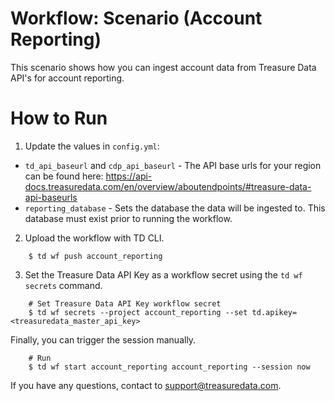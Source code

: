 # Workflow: Scenario (Account Reporting)

This scenario shows how you can ingest account data from Treasure Data API's for account reporting.

# How to Run

1. Update the values in `config.yml`:
- `td_api_baseurl` and `cdp_api_baseurl` - The API base urls for your region can be found here: https://api-docs.treasuredata.com/en/overview/aboutendpoints/#treasure-data-api-baseurls
- `reporting_database` - Sets the database the data will be ingested to. This database must exist prior to running the workflow.

2. Upload the workflow with TD CLI.
```
    $ td wf push account_reporting
```
3. Set the Treasure Data API Key as a workflow secret using the `td wf secrets` command.
```
    # Set Treasure Data API Key workflow secret
    $ td wf secrets --project account_reporting --set td.apikey=<treasuredata_master_api_key>
```
Finally, you can trigger the session manually.
```
    # Run
    $ td wf start account_reporting account_reporting --session now
```
If you have any questions, contact to support@treasuredata.com.
